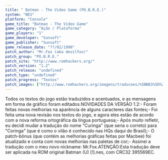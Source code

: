 ```yaml
---
title: " Batman - The Video Game (PO.B.R.E.)"
system: "NES"
platform: "Console"
game_title: "Batman - The Video Game"
game_category: "Ação / Plataforma"
game_players: "1"
game_developer: "Sunsoft"
game_publisher: "Sunsoft"
game_release_date: "??/02/1990"
patch_author: "Mr.Fox (aka devilfox)"
patch_group: "PO.B.R.E."
patch_site: "http://www.romhackers.org/"
patch_version: "1.2"
patch_release: "undefined"
patch_type: "undefined"
patch_progress: "Textos"
patch_images: ["http://www.romhackers.org/imagens/traducoes/%5BNES%5D%20Batman%20-%20POBRE%20-%201.png","http://www.romhackers.org/imagens/traducoes/%5BNES%5D%20Batman%20-%20POBRE%20-%202.png","http://www.romhackers.org/imagens/traducoes/%5BNES%5D%20Batman%20-%20POBRE%20-%203.png"]
---
```

Todos os textos do jogo estão traduzidos e acentuados, e as mensagens em forma de gráfico foram editados.NOVIDADES DA VERSÃO 1.2:- Foram feitas novas melhorias na aparência de alguns caracteres das fontes;- Foi feita uma nova revisão nos textos do jogo, e agora eles estão de acordo com a nova reforma ortográfica da língua portuguesa;- Após muito refletir, eu decidi mudar a tradução do nome "Curinga" (que seria o correto) para "Coringa" (que é como o vilão é conhecido nas HQs daqui do Brasil);- O patch-bônus (que contém as melhorias gráficas feitas por Macbee) foi atualizado e conta com novas melhorias nas paletas de cor;- Assinei a tradução com o meu novo nickname: Mr.Fox.ATENÇÃO:Esta tradução deve ser aplicada na ROM original Batman (U) [!].nes, com CRC32 395569EC.